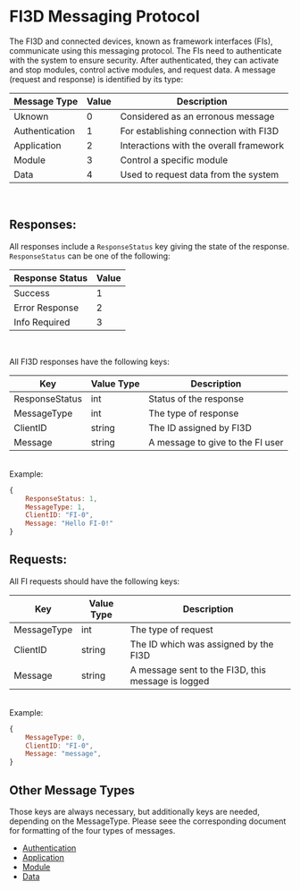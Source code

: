 # FI3D Messaging Protocol

The FI3D and connected devices, known as framework interfaces (FIs), communicate using this messaging protocol. The FIs need to authenticate with the system to ensure security. After authenticated, they can activate and stop modules, control active modules, and request data. A message (request and response) is identified by its type:

| Message Type | Value | Description |
| --- | --- | --- |
| Uknown            | 0 | Considered as an erronous message |
| Authentication    | 1 | For establishing connection with FI3D |
| Application       | 2 | Interactions with the overall framework |
| Module            | 3 | Control a specific module |
| Data              | 4 | Used to request data from the system |

<br>

## Responses:

All responses include a `ResponseStatus` key giving the state of the response. `ResponseStatus` can be one of the following:

| Response Status | Value |
| --- | --- |
| Success        | 1 |
| Error Response | 2 |
| Info Required  | 3 |

<br>

All FI3D responses have the following keys:

| Key | Value Type | Description |
| --- | --- | --- |
| ResponseStatus | int | Status of the response |
| MessageType | int | The type of response |
| ClientID  | string | The ID assigned by FI3D |
| Message  | string | A message to give to the FI user |

<br> Example:
``` JavaScript
{  
    ResponseStatus: 1,
    MessageType: 1,
    ClientID: "FI-0",      
    Message: "Hello FI-0!"
}  
```

## Requests:

All FI requests should have the following keys:

| Key | Value Type | Description |
| --- | --- | --- |
| MessageType | int | The type of request |
| ClientID  | string | The ID which was assigned by the FI3D |
| Message  | string | A message sent to the FI3D, this message is logged |

<br> Example:
``` JavaScript
{
    MessageType: 0,
    ClientID: "FI-0",
    Message: "message",
}
```

## Other Message Types

Those keys are always necessary, but additionally keys are needed, depending on the MessageType. Please seee the corresponding document for formatting of the four types of messages.

* [Authentication](AuthenticationMessages.MD)
* [Application](ApplicationMessages.MD)
* [Module](ModuleMessages.MD)
* [Data](DataMessages.MD)
